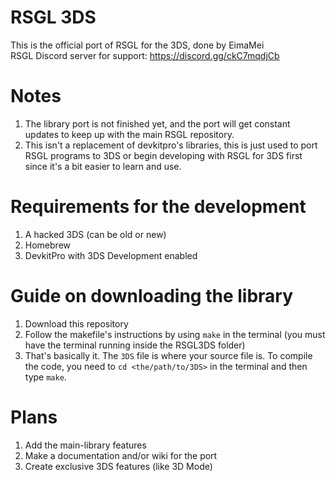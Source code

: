 # RSGL 3DS
This is the official port of RSGL for the 3DS, done by EimaMei</br >
RSGL Discord server for support: https://discord.gg/ckC7mqdjCb
# Notes
1. The library port is not finished yet, and the port will get constant updates to keep up with the main RSGL repository.<br />
2. This isn't a replacement of devkitpro's libraries, this is just used to port RSGL programs to 3DS or begin developing with RSGL for 3DS first since it's a bit easier to learn and use.<br />
# Requirements for the development
1. A hacked 3DS (can be old or new)<br />
2. Homebrew<br />
3. DevkitPro with 3DS Development enabled<br />
# Guide on downloading the library
1. Download this repository<br />
2. Follow the makefile's instructions by using `make` in the terminal (you must have the terminal running inside the RSGL3DS folder)<br />
3. That's basically it. The `3DS` file is where your source file is. To compile the code, you need to `cd <the/path/to/3DS>` in the terminal and then type `make`.
# Plans
1. Add the main-library features<br />
2. Make a documentation and/or wiki for the port<br />
3. Create exclusive 3DS features (like 3D Mode)<br />
